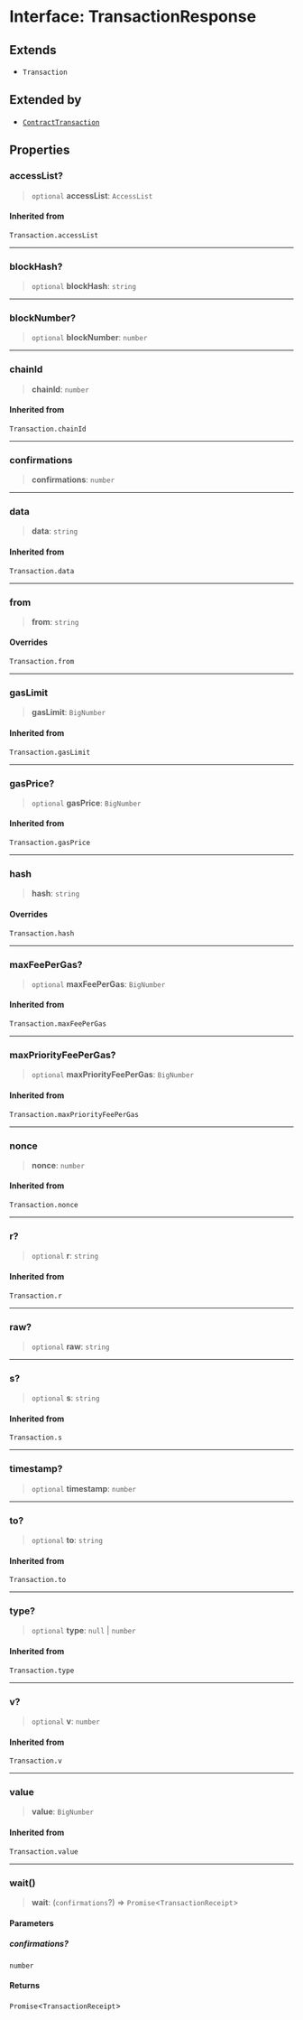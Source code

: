 # Interface: TransactionResponse

## Extends

- `Transaction`

## Extended by

- [`ContractTransaction`](ContractTransaction.md)

## Properties

### accessList?

> `optional` **accessList**: `AccessList`

#### Inherited from

`Transaction.accessList`

***

### blockHash?

> `optional` **blockHash**: `string`

***

### blockNumber?

> `optional` **blockNumber**: `number`

***

### chainId

> **chainId**: `number`

#### Inherited from

`Transaction.chainId`

***

### confirmations

> **confirmations**: `number`

***

### data

> **data**: `string`

#### Inherited from

`Transaction.data`

***

### from

> **from**: `string`

#### Overrides

`Transaction.from`

***

### gasLimit

> **gasLimit**: `BigNumber`

#### Inherited from

`Transaction.gasLimit`

***

### gasPrice?

> `optional` **gasPrice**: `BigNumber`

#### Inherited from

`Transaction.gasPrice`

***

### hash

> **hash**: `string`

#### Overrides

`Transaction.hash`

***

### maxFeePerGas?

> `optional` **maxFeePerGas**: `BigNumber`

#### Inherited from

`Transaction.maxFeePerGas`

***

### maxPriorityFeePerGas?

> `optional` **maxPriorityFeePerGas**: `BigNumber`

#### Inherited from

`Transaction.maxPriorityFeePerGas`

***

### nonce

> **nonce**: `number`

#### Inherited from

`Transaction.nonce`

***

### r?

> `optional` **r**: `string`

#### Inherited from

`Transaction.r`

***

### raw?

> `optional` **raw**: `string`

***

### s?

> `optional` **s**: `string`

#### Inherited from

`Transaction.s`

***

### timestamp?

> `optional` **timestamp**: `number`

***

### to?

> `optional` **to**: `string`

#### Inherited from

`Transaction.to`

***

### type?

> `optional` **type**: `null` \| `number`

#### Inherited from

`Transaction.type`

***

### v?

> `optional` **v**: `number`

#### Inherited from

`Transaction.v`

***

### value

> **value**: `BigNumber`

#### Inherited from

`Transaction.value`

***

### wait()

> **wait**: (`confirmations`?) => `Promise`\<`TransactionReceipt`\>

#### Parameters

##### confirmations?

`number`

#### Returns

`Promise`\<`TransactionReceipt`\>
